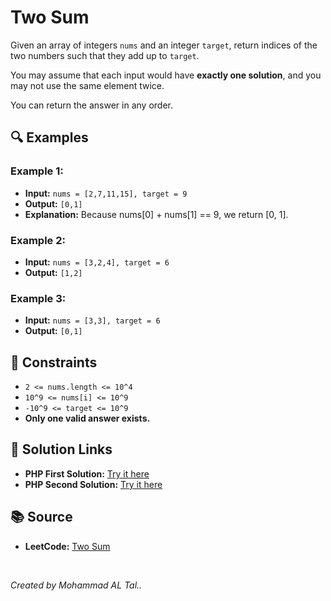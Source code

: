 # Two Sum

Given an array of integers `nums` and an integer `target`, return indices of the two numbers such that they add up to `target`.

You may assume that each input would have **exactly one solution**, and you may not use the same element twice.

You can return the answer in any order.


## 🔍 Examples

### Example 1:
- **Input:** `nums = [2,7,11,15], target = 9`
- **Output:** `[0,1]`
- **Explanation:** Because nums[0] + nums[1] == 9, we return [0, 1].

### Example 2:
- **Input:** `nums = [3,2,4], target = 6`
- **Output:** `[1,2]`

### Example 3:
- **Input:** `nums = [3,3], target = 6`
- **Output:** `[0,1]`


## 📝 Constraints
- `2 <= nums.length <= 10^4`
- `10^9 <= nums[i] <= 10^9`
- `-10^9 <= target <= 10^9`
- **Only one valid answer exists.**


## 🔗 Solution Links

- **PHP First Solution:** [Try it here](https://www.programiz.com/online-compiler/8EGhc8h7GkbHl)
- **PHP Second Solution:** [Try it here](https://www.programiz.com/online-compiler/178jxkk7lOYhE)


## 📚 Source
- **LeetCode:** [Two Sum](https://leetcode.com/problems/two-sum)

<br>

*Created by Mohammad AL Tal..*
